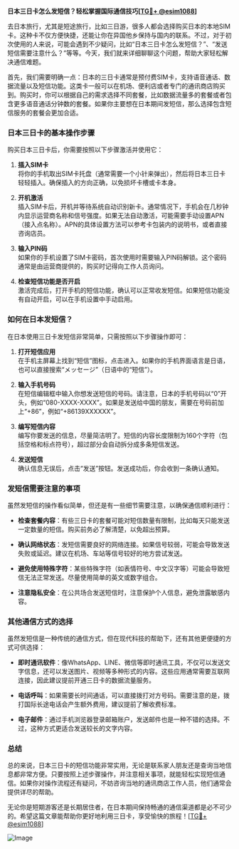 **日本三日卡怎么发短信？轻松掌握国际通信技巧[[TG💪+ @esim1088](https://t.me/s/esim1088)]**

去日本旅行，尤其是短途旅行，比如三日游，很多人都会选择购买日本的本地SIM卡。这种卡不仅方便快捷，还能让你在异国他乡保持与国内的联系。不过，对于初次使用的人来说，可能会遇到不少疑问，比如“日本三日卡怎么发短信？”、“发送短信需要注意什么？”等等。今天，我们就来详细聊聊这个问题，帮助大家轻松解决通信难题。

首先，我们需要明确一点：日本的三日卡通常是预付费SIM卡，支持语音通话、数据流量以及短信功能。这类卡一般可以在机场、便利店或者专门的通讯商店购买到。购买时，你可以根据自己的需求选择不同套餐，比如数据流量多的套餐或者包含更多语音通话分钟数的套餐。如果你主要想在日本期间发短信，那么选择包含短信服务的套餐会更加合适。

### 日本三日卡的基本操作步骤

购买日本三日卡后，你需要按照以下步骤激活并使用它：

1. **插入SIM卡**  
   将你的手机取出SIM卡托盘（通常需要一个小针来弹出），然后将日本三日卡轻轻插入。确保插入的方向正确，以免损坏卡槽或卡本身。

2. **开机激活**  
   插入SIM卡后，开机并等待系统自动识别新卡。通常情况下，手机会在几秒钟内显示运营商名称和信号强度。如果无法自动激活，可能需要手动设置APN（接入点名称）。APN的具体设置方法可以参考卡包装内的说明书，或者直接咨询店员。

3. **输入PIN码**  
   如果你的手机设置了SIM卡密码，首次使用时需要输入PIN码解锁。这个密码通常是由运营商提供的，购买时记得向工作人员询问。

4. **检查短信功能是否开启**  
   激活完成后，打开手机的短信功能，确认可以正常收发短信。如果短信功能没有自动开启，可以在手机设置中手动启用。

### 如何在日本发短信？

在日本使用三日卡发短信非常简单，只需按照以下步骤操作即可：

1. **打开短信应用**  
   在手机主屏幕上找到“短信”图标，点击进入。如果你的手机界面语言是日语，也可以直接搜索“メッセージ”（日语中的“短信”）。

2. **输入手机号码**  
   在短信编辑框中输入你想发送短信的号码。请注意，日本的手机号码以“0”开头，例如“080-XXXX-XXXX”。如果是发送给中国的朋友，需要在号码前加上“+86”，例如“+86139XXXXXX”。

3. **编写短信内容**  
   编写你要发送的信息，尽量简洁明了。短信的内容长度限制为160个字符（包括空格和标点符号），超过部分会自动拆分成多条短信发送。

4. **发送短信**  
   确认信息无误后，点击“发送”按钮。发送成功后，你会收到一条确认通知。

### 发短信需要注意的事项

虽然发短信的操作看似简单，但还是有一些细节需要注意，以确保通信顺利进行：

- **检查套餐内容**：有些三日卡的套餐可能对短信数量有限制，比如每天只能发送一定数量的短信。购买前务必了解清楚，以免超出预算。
  
- **确认网络状态**：发短信需要良好的网络连接。如果信号较弱，可能会导致发送失败或延迟。建议在机场、车站等信号较好的地方尝试发送。

- **避免使用特殊字符**：某些特殊字符（如表情符号、中文汉字等）可能会导致短信无法正常发送。尽量使用简单的英文或数字组合。

- **注意隐私安全**：在公共场合发送短信时，注意保护个人信息，避免泄露敏感内容。

### 其他通信方式的选择

虽然发短信是一种传统的通信方式，但在现代科技的帮助下，还有其他更便捷的方式可供选择：

- **即时通讯软件**：像WhatsApp、LINE、微信等即时通讯工具，不仅可以发送文字信息，还可以发送图片、视频等多种形式的内容。这些应用通常需要互联网连接，因此建议提前开通三日卡的数据流量服务。

- **电话呼叫**：如果需要长时间通话，可以直接拨打对方号码。需要注意的是，拨打国际长途电话会产生额外费用，建议提前了解收费标准。

- **电子邮件**：通过手机浏览器登录邮箱账户，发送邮件也是一种不错的选择。不过，这种方式更适合发送较长的文字内容。

### 总结

总的来说，日本三日卡的短信功能非常实用，无论是联系家人朋友还是查询当地信息都非常方便。只要按照上述步骤操作，并注意相关事项，就能轻松实现短信通信。如果你对操作流程还有疑问，不妨咨询当地的通讯商店工作人员，他们通常会提供详尽的帮助。

无论你是短期游客还是长期居住者，在日本期间保持畅通的通信渠道都是必不可少的。希望这篇文章能帮助你更好地利用三日卡，享受愉快的旅程！[[TG💪+ @esim1088](https://t.me/s/esim1088)] 

![Image](https://i.postimg.cc/4NQfJmqS/Snipaste-2025-05-13-00-14-12.png)